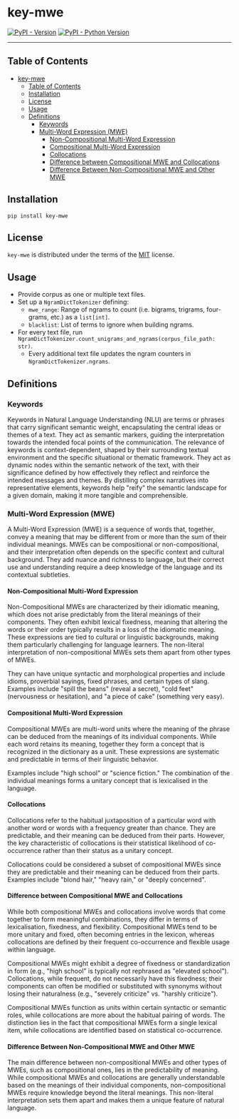 # key-mwe

[![PyPI - Version](https://img.shields.io/pypi/v/key-mwe.svg)](https://pypi.org/project/key-mwe)
[![PyPI - Python Version](https://img.shields.io/pypi/pyversions/key-mwe.svg)](https://pypi.org/project/key-mwe)

-----

## Table of Contents

- [key-mwe](#key-mwe)
  - [Table of Contents](#table-of-contents)
  - [Installation](#installation)
  - [License](#license)
  - [Usage](#usage)
  - [Definitions](#definitions)
    - [Keywords](#keywords)
    - [Multi-Word Expression (MWE)](#multi-word-expression-mwe)
      - [Non-Compositional Multi-Word Expression](#non-compositional-multi-word-expression)
      - [Compositional Multi-Word Expression](#compositional-multi-word-expression)
      - [Collocations](#collocations)
      - [Difference between Compositional MWE and Collocations](#difference-between-compositional-mwe-and-collocations)
      - [Difference Between Non-Compositional MWE and Other MWE](#difference-between-non-compositional-mwe-and-other-mwe)

## Installation

```console
pip install key-mwe
```

## License

`key-mwe` is distributed under the terms of the [MIT](https://spdx.org/licenses/MIT.html) license.

## Usage

- Provide corpus as one or multiple text files.
- Set up a `NgramDictTokenizer` defining:
  - `mwe_range`: Range of ngrams to count (i.e. bigrams, trigrams, four-grams, etc.) as a `list[int]`.
  - `blacklist`: List of terms to ignore when building ngrams.
- For every text file, run `NgramDictTokenizer.count_unigrams_and_ngrams(corpus_file_path: str)`.
  - Every additional text file updates the ngram counters in `NgramDictTokenizer.ngrams`.

## Definitions

### Keywords

Keywords in Natural Language Understanding (NLU) are terms or phrases that carry significant semantic weight, encapsulating the central ideas or themes of a text. They act as semantic markers, guiding the interpretation towards the intended focal points of the communication. The relevance of keywords is context-dependent, shaped by their surrounding textual environment and the specific situational or thematic framework. They act as dynamic nodes within the semantic network of the text, with their significance defined by how effectively they reflect and reinforce the intended messages and themes. By distilling complex narratives into representative elements, keywords help "reify" the semantic landscape for a given domain, making it more tangible and comprehensible.

### Multi-Word Expression (MWE)

A Multi-Word Expression (MWE) is a sequence of words that, together, convey a meaning that may be different from or more than the sum of their individual meanings. MWEs can be compositional or non-compositional, and their interpretation often depends on the specific context and cultural background. They add nuance and richness to language, but their correct use and understanding require a deep knowledge of the language and its contextual subtleties.

#### Non-Compositional Multi-Word Expression

Non-Compositional MWEs are characterized by their idiomatic meaning, which does not arise predictably from the literal meanings of their components. They often exhibit lexical fixedness, meaning that altering the words or their order typically results in a loss of the idiomatic meaning. These expressions are tied to cultural or linguistic backgrounds, making them particularly challenging for language learners. The non-literal interpretation of non-compositional MWEs sets them apart from other types of MWEs.

They can have unique syntactic and morphological properties and include idioms, proverbial sayings, fixed phrases, and certain types of slang. Examples include "spill the beans" (reveal a secret), "cold feet" (nervousness or hesitation), and "a piece of cake" (something very easy).

#### Compositional Multi-Word Expression

Compositional MWEs are multi-word units where the meaning of the phrase can be deduced from the meanings of its individual components. While each word retains its meaning, together they form a concept that is recognized in the dictionary as a unit. These expressions are systematic and predictable in terms of their linguistic behavior.

Examples include "high school" or "science fiction." The combination of the individual meanings forms a unitary concept that is lexicalised in the language.

#### Collocations

Collocations refer to the habitual juxtaposition of a particular word with another word or words with a frequency greater than chance. They are predictable, and their meaning can be deduced from their parts. However, the key characteristic of collocations is their statistical likelihood of co-occurrence rather than their status as a unitary concept.

Collocations could be considered a subset of compositional MWEs since they are predictable and their meaning can be deduced from their parts. Examples include "blond hair," "heavy rain," or "deeply concerned".

#### Difference between Compositional MWE and Collocations

While both compositional MWEs and collocations involve words that come together to form meaningful combinations, they differ in terms of lexicalisation, fixedness, and flexibility. Compositional MWEs tend to be more unitary and fixed, often becoming entries in the lexicon, whereas collocations are defined by their frequent co-occurrence and flexible usage within language.

Compositional MWEs might exhibit a degree of fixedness or standardization in form (e.g., "high school" is typically not rephrased as "elevated school"). Collocations, while frequent, do not necessarily have this fixedness; their components can often be modified or substituted with synonyms without losing their naturalness (e.g., "severely criticize" vs. "harshly criticize").

Compositional MWEs function as units within certain syntactic or semantic roles, while collocations are more about the habitual pairing of words. The distinction lies in the fact that compositional MWEs form a single lexical item, while collocations are identified based on statistical co-occurrence.

#### Difference Between Non-Compositional MWE and Other MWE

The main difference between non-compositional MWEs and other types of MWEs, such as compositional ones, lies in the predictability of meaning. While compositional MWEs and collocations are generally understandable based on the meanings of their individual components, non-compositional MWEs require knowledge beyond the literal meanings. This non-literal interpretation sets them apart and makes them a unique feature of natural language.

